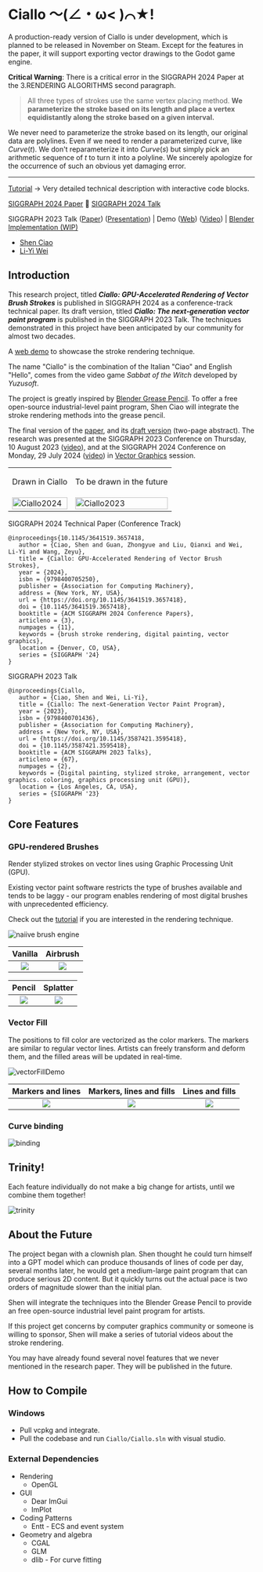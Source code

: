 # Ciallo ～(∠・ω< )⌒★!

A production-ready version of Ciallo is under development, which is planned to be released in November on Steam. Except for the features in the paper, it will support exporting vector drawings to the Godot game engine.

**Critical Warning**: There is a critical error in the SIGGRAPH 2024 Paper at the 3.RENDERING ALGORITHMS second paragraph.
> All three types of strokes use the same vertex placing method. **We parameterize the stroke based on its length and place a vertex equidistantly along the stroke based on a given interval.**

We never need to parameterize the stroke based on its length, our original data are polylines.
Even if we need to render a parameterized curve, like $Curve(t)$.
We don't reparameterize it into $Curve(s)$ but simply pick an arithmetic sequence of $t$ to turn it into a polyline.
We sincerely apologize for the occurrence of such an obvious yet damaging error.

---


[Tutorial](https://shenciao.github.io/brush-rendering-tutorial/) → Very detailed technical description with interactive code blocks.

[SIGGRAPH 2024 Paper](https://dl.acm.org/doi/10.1145/3641519.3657418)
🔴 [SIGGRAPH 2024 Talk](https://www.youtube.com/watch?v=yPK6_Z_tUr0)

SIGGRAPH 2023 Talk ([Paper](./paper)) ([Presentation](https://youtu.be/KkwW6M16O3c)) |
Demo ([Web](https://shenciao.github.io/Ciallo/)) ([Video](https://youtu.be/gqTrD8-nlh0)) |
[Blender Implementation (WIP)](https://devtalk.blender.org/t/add-stamp-brush-and-fix-airbrush/30884)

- [Shen Ciao](https://www.linkedin.com/in/shenciao)
- [Li-Yi Wei](https://www.liyiwei.org/)

## Introduction
This research project, titled  **_Ciallo: GPU-Accelerated Rendering of Vector Brush Strokes_** is published in SIGGRAPH 2024 as a conference-track technical paper. Its draft version, titled  **_Ciallo: The next-generation vector paint program_** is published in the SIGGRAPH 2023 Talk. The techniques demonstrated in this project have been anticipated by our community for almost two decades.

A [web demo](https://shenciao.github.io/Ciallo) to showcase the stroke rendering technique.

The name "Ciallo" is the combination of the Italian "Ciao" and English "Hello", comes from the video game *Sabbat of the Witch* developed by *Yuzusoft*.

The project is greatly inspired by [Blender Grease Pencil](https://docs.blender.org/manual/en/latest/grease_pencil/introduction.html). To offer a free open-source industrial-level paint program, Shen Ciao will integrate the stroke rendering methods into the grease pencil.

The final version of the [paper](https://cislab.hkust-gz.edu.cn/media/documents/Ciallo.pdf), and its [draft version](./paper) (two-page abstract). The research was presented at the SIGGRAPH 2023 Conference on Thursday, 10 August 2023 ([video](https://youtu.be/KkwW6M16O3c)), and at the SIGGRAPH 2024 Conference on Monday, 29 July 2024 ([video](https://www.youtube.com/watch?v=yPK6_Z_tUr0)) in [Vector Graphics](https://s2024.conference-program.org/presentation/?id=papers_343&sess=sess101) session.

<table>
    <tr>
        <td>
            <p>Drawn in Ciallo</p> 
        </td>
        <td>
            <p>To be drawn in the future</p>
        </td>
    </tr>
    <tr>
        <td>
            <img src="https://github.com/ShenCiao/Ciallo/blob/main/paper/Ciallo_sig24.png" alt="Ciallo2024" style="width: 100%;">
        </td>
        <td>
            <img src="https://github.com/ShenCiao/Ciallo/assets/24319509/455de8e7-06ac-49ca-bcd7-854b40102d2d" alt="Ciallo2023" style="width: 100%;">
        </td>
    </tr>
</table>

SIGGRAPH 2024 Technical Paper (Conference Track)

    @inproceedings{10.1145/3641519.3657418,
       author = {Ciao, Shen and Guan, Zhongyue and Liu, Qianxi and Wei, Li-Yi and Wang, Zeyu},
       title = {Ciallo: GPU-Accelerated Rendering of Vector Brush Strokes},
       year = {2024},
       isbn = {9798400705250},
       publisher = {Association for Computing Machinery},
       address = {New York, NY, USA},
       url = {https://doi.org/10.1145/3641519.3657418},
       doi = {10.1145/3641519.3657418},
       booktitle = {ACM SIGGRAPH 2024 Conference Papers},
       articleno = {3},
       numpages = {11},
       keywords = {brush stroke rendering, digital painting, vector graphics},
       location = {Denver, CO, USA},
       series = {SIGGRAPH '24}
    }

SIGGRAPH 2023 Talk

    @inproceedings{Ciallo,
       author = {Ciao, Shen and Wei, Li-Yi},
       title = {Ciallo: The next-Generation Vector Paint Program},
       year = {2023},
       isbn = {9798400701436},
       publisher = {Association for Computing Machinery},
       address = {New York, NY, USA},
       url = {https://doi.org/10.1145/3587421.3595418},
       doi = {10.1145/3587421.3595418},
       booktitle = {ACM SIGGRAPH 2023 Talks},
       articleno = {67},
       numpages = {2},
       keywords = {Digital painting, stylized stroke, arrangement, vector graphics. coloring, graphics processing unit (GPU)},
       location = {Los Angeles, CA, USA},
       series = {SIGGRAPH '23}
    }

## Core Features

### GPU-rendered Brushes

Render stylized strokes on vector lines using Graphic Processing Unit (GPU).

Existing vector paint software restricts the type of brushes available and tends to be laggy - our program enables rendering of most digital brushes with unprecedented efficiency.

Check out the [tutorial](https://shenciao.github.io/brush-rendering-tutorial/) if you are interested in the rendering technique.

<img src=".\articles\six.gif" alt="naiive brush engine" style="zoom:100%;" />

Vanilla|Airbrush
:-------------------------:|:-------------------------:
![](./articles/brush_vanilla.png)| ![](./articles/brush_airbrush.png)

Pencil|Splatter
:-------------------------:|:-------------------------:
![](./articles/brush_pencil.png)| ![](./articles/brush_splatter.png)

### Vector Fill

The positions to fill color are vectorized as the color markers. The markers are similar to regular vector lines. Artists can freely transform and deform them, and the filled areas will be updated in real-time.

![vectorFillDemo](./articles/vector_bucket_fill_demo.gif)

Markers and lines|Markers, lines and fills|Lines and fills
:-------------------------:|:-------------------------:|:-------------------------:
![](./articles/dango_label.png) | ![](./articles/dango_both.png) | ![](./articles/dango_final.png)

### Curve binding

![binding](./articles/binding_demo.gif)

## Trinity!

Each feature individually do not make a big change for artists, until we combine them together!

![trinity](./articles/trinity.gif)

## About the Future

The project began with a clownish plan. Shen thought he could turn himself into a GPT model which can produce thousands of lines of code per day, several months later, he would get a medium-large paint program that can produce serious 2D content. But it quickly turns out the actual pace is two orders of magnitude slower than the initial plan.

Shen will integrate the techniques into the Blender Grease Pencil to provide an free open-source industrial level paint program for artists.

If this project get concerns by computer graphics community or someone is willing to sponsor, Shen will make a series of tutorial videos about the stroke rendering.

You may have already found several novel features that we never mentioned in the research paper. They will be published in the future.

## How to Compile
### Windows

- Pull vcpkg and integrate.
- Pull the codebase and run `Ciallo/Ciallo.sln` with visual studio.

### External Dependencies

- Rendering
  - OpenGL
- GUI
  - Dear ImGui
  - ImPlot
- Coding Patterns
  - Entt - ECS and event system
- Geometry and algebra
  - CGAL
  - GLM
  - dlib - For curve fitting

